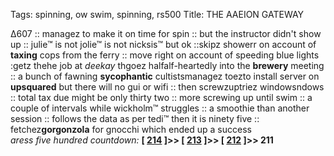 Tags: spinning, ow swim, spinning, rs500
Title: THE AAEION GATEWAY
  
∆607 :: managez to make it on time for spin :: but the instructor didn't show up :: julie™ is not jolie™ is not nicksis™ but ok ::skipz showerr on account of **taxing** cops from the ferry :: move right on account of speeding blue lights :getz thehe job at _deekay_ thgoez halfalf-heartedly into the **brewery** meeting :: a bunch of fawning **sycophantic** cultistsmanagez toezto install server on **upsquared** but there will no gui or wifi :: then screwzuptriez windowsndows :: total tax due might be only thirty two :: more screwing up until swim :: a couple of intervals while wickholm™ struggles :: a smoothie than another session :: follows the data as per tedi™ then it is ninety five :: fetchez**gorgonzola** for gnocchi which ended up a success  
_aress five hundred countdown:_ **[ [214](https://www.allmusic.com/album/wildflowers-mw0000119270) ]>> [ [213](https://www.allmusic.com/album/the-idler-wheel-is-wiser-than-the-driver-of-the-screw-and-whipping-cords-will-serve-you-more-than-ropes-will-ever-do-mw0002332951) ]>> [ [212](https://www.allmusic.com/album/wild-is-the-wind-mw0000313297) ]>> 211**
